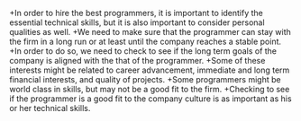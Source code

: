 +In order to hire the best programmers, it is important to identify the essential technical skills, but it is also important to consider personal qualities as well.
+We need to make sure that the programmer can stay with the firm in a long run or at least until the company reaches a stable point.
+In order to do so, we need to check to see if the long term goals of the company is aligned with the that of the programmer.
+Some of these interests might be related to career advancement, immediate and long term financial interests, and quality of projects.
+Some programmers might be world class in skills, but may not be a good fit to the firm.
+Checking to see if the programmer is a good fit to the company culture is as important as his or her technical skills.
